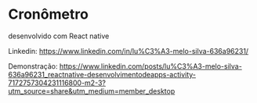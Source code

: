 # Cronômetro
desenvolvido com React native

Linkedin: https://www.linkedin.com/in/lu%C3%A3-melo-silva-636a96231/

Demonstração: https://www.linkedin.com/posts/lu%C3%A3-melo-silva-636a96231_reactnative-desenvolvimentodeapps-activity-7172757304231116800-m2-3?utm_source=share&utm_medium=member_desktop
